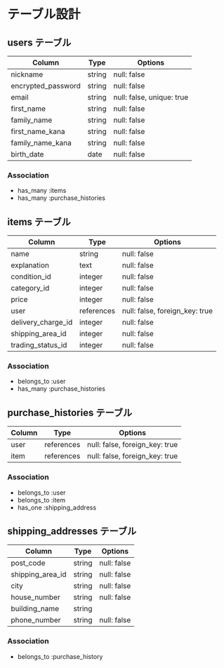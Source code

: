 # テーブル設計

## users テーブル

| Column                | Type   | Options                   |
| --------------------- | ------ | ------------------------- |
| nickname              | string | null: false               |
| encrypted_password    | string | null: false               |
| email                 | string | null: false, unique: true |
| first_name            | string | null: false               |
| family_name           | string | null: false               |
| first_name_kana       | string | null: false               |
| family_name_kana      | string | null: false               |
| birth_date            | date   | null: false               |

### Association

- has_many :items
- has_many :purchase_histories

## items テーブル

| Column             | Type       | Options                        |
| ------------------ | ---------- | ------------------------------ |
| name               | string     | null: false                    |
| explanation        | text       | null: false                    |
| condition_id       | integer    | null: false                    |
| category_id        | integer    | null: false                    |
| price              | integer    | null: false                    |
| user               | references | null: false, foreign_key: true |
| delivery_charge_id | integer    | null: false                    |
| shipping_area_id   | integer    | null: false                    |
| trading_status_id  | integer    | null: false                    |

### Association

- belongs_to :user
- has_many :purchase_histories

## purchase_histories テーブル

| Column | Type       | Options                        |
| ------ | ---------- | ------------------------------ |
| user   | references | null: false, foreign_key: true |
| item   | references | null: false, foreign_key: true |

### Association

- belongs_to :user
- belongs_to :item
- has_one :shipping_address

## shipping_addresses テーブル

| Column           | Type    | Options     |
| ---------------- | ------- | ----------- |
| post_code        | string  | null: false |
| shipping_area_id | string  | null: false |
| city             | string  | null: false |
| house_number     | string  | null: false |
| building_name    | string  |             |
| phone_number     | string  | null: false |

### Association

- belongs_to :purchase_history